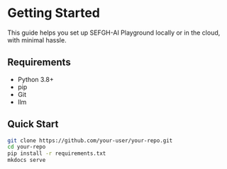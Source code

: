 # Getting Started

This guide helps you set up SEFGH-AI Playground locally or in the cloud, with minimal hassle.

## Requirements

- Python 3.8+
- pip
- Git
- llm

## Quick Start

```bash
git clone https://github.com/your-user/your-repo.git
cd your-repo
pip install -r requirements.txt
mkdocs serve
